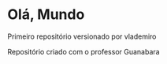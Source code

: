 # Olá, Mundo
 Primeiro repositório versionado por vlademiro

Repositório criado com o professor Guanabara